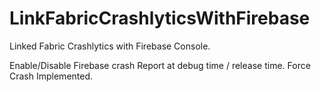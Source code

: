 # LinkFabricCrashlyticsWithFirebase
Linked Fabric Crashlytics with Firebase Console.

Enable/Disable Firebase crash Report at debug time / release  time.
Force Crash Implemented.
